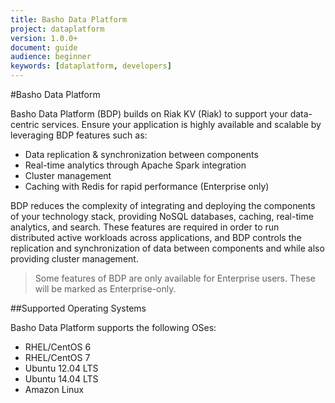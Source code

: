 ```yaml
---
title: Basho Data Platform
project: dataplatform
version: 1.0.0+
document: guide
audience: beginner
keywords: [dataplatform, developers]
---
```


[bdpinstall]: ./
[bdpreference]: ./

#Basho Data Platform

Basho Data Platform (BDP) builds on Riak KV (Riak) to support your data-centric services. Ensure your application is highly available and scalable by leveraging BDP features such as:

* Data replication & synchronization between components
* Real-time analytics through Apache Spark integration
* Cluster management
* Caching with Redis for rapid performance (Enterprise only)

BDP reduces the complexity of integrating and deploying the components of your technology stack, providing NoSQL databases, caching, real-time analytics, and search. These features are required in order to run distributed active workloads across applications, and BDP controls the replication and synchronization of data between components and while also providing cluster management.

>Some features of BDP are only available for Enterprise users. These will be marked as Enterprise-only.

##Supported Operating Systems

Basho Data Platform supports the following OSes:

* RHEL/CentOS 6
* RHEL/CentOS 7
* Ubuntu 12.04 LTS
* Ubuntu 14.04 LTS
* Amazon Linux
